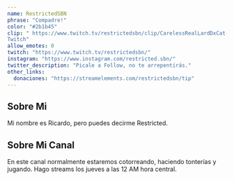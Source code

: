 ```yaml
---
name: RestrictedSBN
phrase: "Compadre!"
color: "#2b1b45"
clip: " https://www.twitch.tv/restrictedsbn/clip/CarelessRealLardDxCat-QWdrQjNP61-Ewbi_
Twitch"
allow_emotes: 0
twitch: "https://www.twitch.tv/restrictedsbn/"
instagram: "https://www.instagram.com/restricted.sbn/"
twitter_description: "Picale a Follow, no te arrepentirás."
other_links:
  donaciones: "https://streamelements.com/restrictedsbn/tip"
---
```

<h2>Sobre <span class="cursive">Mi</span></h2>
<p class="streamer-about">Mi nombre es Ricardo, pero puedes decirme Restricted.</p>

<h2>Sobre <span class="cursive">Mi Canal</span></h2>
<p class="streamer-channel">En este canal normalmente estaremos cotorreando, haciendo tonterías y jugando. Hago streams los jueves a las 12 AM hora central. </p>
